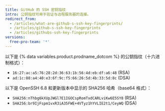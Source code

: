 ```yaml
---
title: GitHub 的 SSH 密钥指纹
intro: 公钥指纹可用于验证与远程服务器的连接。
redirect_from:
  - /articles/what-are-github-s-ssh-key-fingerprints/
  - /articles/github-s-ssh-key-fingerprints
  - /articles/githubs-ssh-key-fingerprints
versions:
  free-pro-team: '*'
---
```


以下是 {% data variables.product.prodname_dotcom %} 的公钥指纹（十六进制格式）：

- `16:27:ac:a5:76:28:2d:36:63:1b:56:4d:eb:df:a6:48` (RSA)
- `ad:1c:08:a4:40:e3:6f:9c:f5:66:26:5d:4b:33:5d:8c` (DSA)

以下是 OpenSSH 6.8 和更新版本中显示的 SHA256 哈希（base64 格式）：

- `SHA256:nThbg6kXUpJWGl7E1IGOCspRomTxdCARLviKw6E5SY8` (RSA)
- `SHA256:br9IjFspm1vxR3iA35FWE+4VTyz1hYVLIE2t1/CeyWQ` (DSA)
